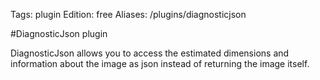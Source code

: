 Tags: plugin
Edition: free
Aliases: /plugins/diagnosticjson

#DiagnosticJson plugin

DiagnosticJson allows you to access the estimated dimensions and information about the image as json instead of returning the image itself.